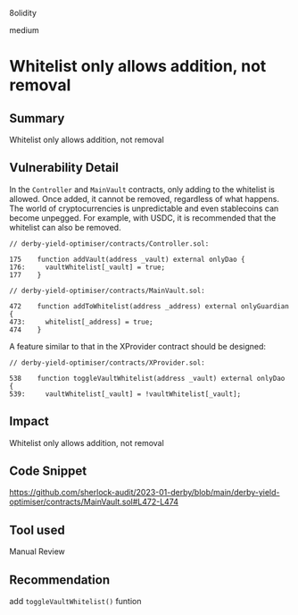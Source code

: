 8olidity

medium

# Whitelist only allows addition, not removal

## Summary
Whitelist only allows addition, not removal
## Vulnerability Detail
In the `Controller` and `MainVault` contracts, only adding to the whitelist is allowed. Once added, it cannot be removed, regardless of what happens. The world of cryptocurrencies is unpredictable and even stablecoins can become unpegged. For example, with USDC, it is recommended that the whitelist can also be removed.

```solidity
// derby-yield-optimiser/contracts/Controller.sol:

175    function addVault(address _vault) external onlyDao {
176:     vaultWhitelist[_vault] = true;
177    }

// derby-yield-optimiser/contracts/MainVault.sol:

472    function addToWhitelist(address _address) external onlyGuardian {
473:     whitelist[_address] = true;
474    }
```
A feature similar to that in the XProvider contract should be designed:
```solidity
// derby-yield-optimiser/contracts/XProvider.sol:

538    function toggleVaultWhitelist(address _vault) external onlyDao {
539:     vaultWhitelist[_vault] = !vaultWhitelist[_vault];
```
## Impact
Whitelist only allows addition, not removal
## Code Snippet
https://github.com/sherlock-audit/2023-01-derby/blob/main/derby-yield-optimiser/contracts/MainVault.sol#L472-L474
## Tool used

Manual Review

## Recommendation
add `toggleVaultWhitelist()` funtion